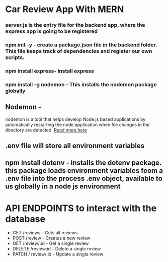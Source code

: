 # Car Review App With MERN

### server.js is the entry file for the backend app, where the express app is going to be registered 

### npm init -y - create a package.json file in the backend folder. This file keeps track of dependencies and register our own scripts.

### npm install express- install express

### npm install -g nodemon - This installs the nodemon package globally

## Nodemon -
 nodemon is a tool that helps develop Node.js based applications by automatically restarting the node application when file changes in the directory are detected.
[Read more here](https://www.npmjs.com/package/nodemon)

## .env file will store all environment variables

## npm install dotenv - installs the dotenv package. this package loads environment variables feom a .env file into the process .env object, available to us globally in a node js environment

# API ENDPOINTS to interact with the database
* GET /reviews - Gets all reviews
* POST /review - Creates a new review
* GET /review/:id - Get a single review
* DELETE /review:id - Delete a single review
* PATCH / review/:id - Update a single review